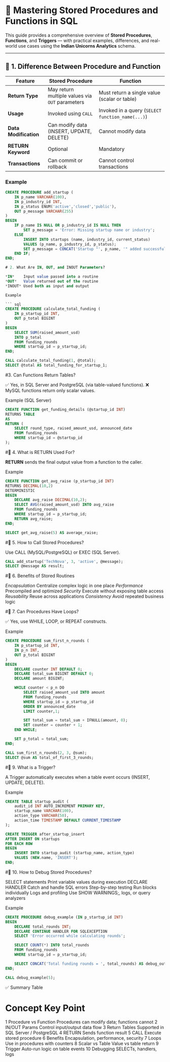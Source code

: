 # 🧩 Mastering Stored Procedures and Functions in SQL

This guide provides a comprehensive overview of **Stored Procedures**, **Functions**, and **Triggers** — with practical examples, differences, and real-world use cases using the **Indian Unicorns Analytics** schema.

---

## 🔹 1. Difference Between Procedure and Function

| Feature | **Stored Procedure** | **Function** |
|----------|----------------------|---------------|
| **Return Type** | May return multiple values via `OUT` parameters | Must return a single value (scalar or table) |
| **Usage** | Invoked using `CALL` | Invoked in a query (`SELECT function_name(...)`) |
| **Data Modification** | Can modify data (INSERT, UPDATE, DELETE) | Cannot modify data |
| **RETURN Keyword** | Optional | Mandatory |
| **Transactions** | Can commit or rollback | Cannot control transactions |

### Example
```sql
CREATE PROCEDURE add_startup (
    IN p_name VARCHAR(100),
    IN p_industry_id INT,
    IN p_status ENUM('active','closed','public'),
    OUT p_message VARCHAR(255)
)
BEGIN
    IF p_name IS NULL OR p_industry_id IS NULL THEN
        SET p_message = 'Error: Missing startup name or industry';
    ELSE
        INSERT INTO startups (name, industry_id, current_status)
        VALUES (p_name, p_industry_id, p_status);
        SET p_message = CONCAT('Startup "', p_name, '" added successfully!');
    END IF;
END;

# 2. What Are IN, OUT, and INOUT Parameters?

*IN*	Input value passed into a routine
*OUT*	Value returned out of the routine
*INOUT*	Used both as input and output

Example

``` sql
CREATE PROCEDURE calculate_total_funding (
    IN p_startup_id INT,
    OUT p_total BIGINT
)
BEGIN
    SELECT SUM(raised_amount_usd)
    INTO p_total
    FROM funding_rounds
    WHERE startup_id = p_startup_id;
END;

CALL calculate_total_funding(1, @total);
SELECT @total AS total_funding_for_startup_1;
```

#3. Can Functions Return Tables?

✅ Yes, in SQL Server and PostgreSQL (via table-valued functions).
❌ MySQL functions return only scalar values.

Example (SQL Server)

```sql
CREATE FUNCTION get_funding_details (@startup_id INT)
RETURNS TABLE
AS
RETURN (
    SELECT round_type, raised_amount_usd, announced_date
    FROM funding_rounds
    WHERE startup_id = @startup_id
);
```
#🔹 4. What is RETURN Used For?

**RETURN** sends the final output value from a function to the caller.

Example

```sql
CREATE FUNCTION get_avg_raise (p_startup_id INT)
RETURNS DECIMAL(10,2)
DETERMINISTIC
BEGIN
    DECLARE avg_raise DECIMAL(10,2);
    SELECT AVG(raised_amount_usd) INTO avg_raise
    FROM funding_rounds
    WHERE startup_id = p_startup_id;
    RETURN avg_raise;
END;

SELECT get_avg_raise(5) AS average_raise;
```

#🔹 5. How to Call Stored Procedures?

Use CALL (MySQL/PostgreSQL) or EXEC (SQL Server).
```sql
CALL add_startup('TechNova', 3, 'active', @message);
SELECT @message AS result;
```

#🔹 6. Benefits of Stored Routines

*Encapsulation*	Centralize complex logic in one place
*Performance*	Precompiled and optimized
*Security*	    Execute without exposing table access
*Reusability*	Reuse across applications
*Consistency*	Avoid repeated business logic

#🔹 7. Can Procedures Have Loops?

✅ Yes, use WHILE, LOOP, or REPEAT constructs.

Example
```sql
CREATE PROCEDURE sum_first_n_rounds (
    IN p_startup_id INT,
    IN p_n INT,
    OUT p_total BIGINT
)
BEGIN
    DECLARE counter INT DEFAULT 0;
    DECLARE total_sum BIGINT DEFAULT 0;
    DECLARE amount BIGINT;

    WHILE counter < p_n DO
        SELECT raised_amount_usd INTO amount
        FROM funding_rounds
        WHERE startup_id = p_startup_id
        ORDER BY announced_date
        LIMIT counter,1;

        SET total_sum = total_sum + IFNULL(amount, 0);
        SET counter = counter + 1;
    END WHILE;

    SET p_total = total_sum;
END;

CALL sum_first_n_rounds(2, 3, @sum);
SELECT @sum AS total_of_first_3_rounds;
```

#🔹 9. What is a Trigger?

A Trigger automatically executes when a table event occurs (INSERT, UPDATE, DELETE).

Example
```sql
CREATE TABLE startup_audit (
    audit_id INT AUTO_INCREMENT PRIMARY KEY,
    startup_name VARCHAR(100),
    action_type VARCHAR(50),
    action_time TIMESTAMP DEFAULT CURRENT_TIMESTAMP
);

CREATE TRIGGER after_startup_insert
AFTER INSERT ON startups
FOR EACH ROW
BEGIN
    INSERT INTO startup_audit (startup_name, action_type)
    VALUES (NEW.name, 'INSERT');
END;
```

#🔹 10. How to Debug Stored Procedures?

SELECT statements	Print variable values during execution
DECLARE HANDLER	Catch and handle SQL errors
Step-by-step testing	Run blocks individually
Logs and profiling	Use SHOW WARNINGS;, logs, or query analyzers


Example
```sql
CREATE PROCEDURE debug_example (IN p_startup_id INT)
BEGIN
    DECLARE total_rounds INT;
    DECLARE CONTINUE HANDLER FOR SQLEXCEPTION
    SELECT 'Error occurred while calculating rounds';

    SELECT COUNT(*) INTO total_rounds
    FROM funding_rounds
    WHERE startup_id = p_startup_id;

    SELECT CONCAT('Total funding rounds = ', total_rounds) AS debug_output;
END;

CALL debug_example(5);
```

✅ Summary Table
#	Concept	Key Point
1	Procedure vs Function	Procedures can modify data; functions cannot
2	IN/OUT Params	        Control input/output data flow
3	Return Tables	        Supported in SQL Server / PostgreSQL
4	RETURN	                Sends function result
5	CALL	                Execute stored procedure
6	Benefits	            Encapsulation, performance, security
7	Loops	                Use in procedures with counters
8	Scalar vs Table	        Value vs table return
9	Trigger	                Auto-run logic on table events
10	Debugging	            SELECTs, handlers, logs